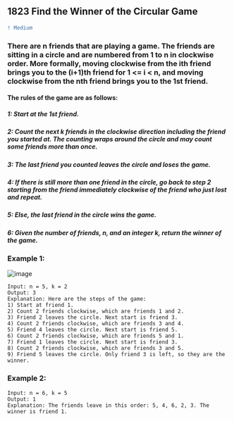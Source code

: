 ## 1823 Find the Winner of the Circular Game
```diff
! Medium
```

### There are n friends that are playing a game. The friends are sitting in a circle and are numbered from 1 to n in clockwise order. More formally, moving clockwise from the ith friend brings you to the (i+1)th friend for 1 <= i < n, and moving clockwise from the nth friend brings you to the 1st friend.
#### The rules of the game are as follows:
##### 1: Start at the 1st friend.
##### 2: Count the next k friends in the clockwise direction including the friend you started at. The counting wraps around the circle and may count some friends more than once.
##### 3: The last friend you counted leaves the circle and loses the game.
##### 4: If there is still more than one friend in the circle, go back to step 2 starting from the friend immediately clockwise of the friend who just lost and repeat.
##### 5: Else, the last friend in the circle wins the game.
##### 6: Given the number of friends, n, and an integer k, return the winner of the game.

### Example 1:
![image](https://user-images.githubusercontent.com/88236255/232019121-0238ffcf-c7b2-4620-b930-1e714d6837ed.png)
```
Input: n = 5, k = 2
Output: 3
Explanation: Here are the steps of the game:
1) Start at friend 1.
2) Count 2 friends clockwise, which are friends 1 and 2.
3) Friend 2 leaves the circle. Next start is friend 3.
4) Count 2 friends clockwise, which are friends 3 and 4.
5) Friend 4 leaves the circle. Next start is friend 5.
6) Count 2 friends clockwise, which are friends 5 and 1.
7) Friend 1 leaves the circle. Next start is friend 3.
8) Count 2 friends clockwise, which are friends 3 and 5.
9) Friend 5 leaves the circle. Only friend 3 is left, so they are the winner.
```
### Example 2:
```
Input: n = 6, k = 5
Output: 1
Explanation: The friends leave in this order: 5, 4, 6, 2, 3. The winner is friend 1.
```
